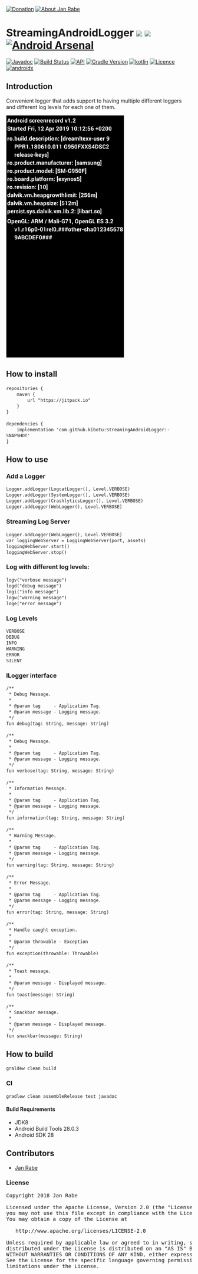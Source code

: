 [![Donation](https://img.shields.io/badge/buy%20me%20a%20beer-brightgreen.svg)](https://www.paypal.me/janrabe/5) [![About Jan Rabe](https://img.shields.io/badge/about-me-green.svg)](https://about.me/janrabe)
# StreamingAndroidLogger [![](https://jitpack.io/v/kibotu/StreamingAndroidLogger.svg)](https://jitpack.io/#kibotu/StreamingAndroidLogger) [![](https://jitpack.io/v/kibotu/StreamingAndroidLogger/month.svg)](https://jitpack.io/#kibotu/StreamingAndroidLogger) [![Android Arsenal](https://img.shields.io/badge/Android%20Arsenal-Streaming%20Android%20Logger-brightgreen.svg?style=flat)](https://android-arsenal.com/details/1/7622)
 [![Javadoc](https://img.shields.io/badge/javadoc-SNAPSHOT-green.svg)](https://jitpack.io/com/github/kibotu/StreamingAndroidLogger/master-SNAPSHOT/javadoc/index.html) [![Build Status](https://travis-ci.org/kibotu/StreamingAndroidLogger.svg?branch=master)](https://travis-ci.org/kibotu/StreamingAndroidLogger) [![API](https://img.shields.io/badge/API-15%2B-brightgreen.svg?style=flat)](https://android-arsenal.com/api?level=15)  [![Gradle Version](https://img.shields.io/badge/gradle-5.3.1-green.svg)](https://docs.gradle.org/current/release-notes) [![kotlin](https://img.shields.io/badge/kotlin-1.3.30-green.svg)](https://kotlinlang.org/) [![Licence](https://img.shields.io/badge/licence-Apache%202-blue.svg)](https://raw.githubusercontent.com/kibotu/StreamingAndroidLogger/master/LICENSE) [![androidx](https://img.shields.io/badge/androidx-brightgreen.svg)](https://developer.android.com/topic/libraries/support-library/refactor)

## Introduction

Convenient logger that adds support to having multiple different loggers and different log levels for each one of them.

![demo](demo.gif)

## How to install

    repositories {
        maven {
            url "https://jitpack.io"
        }
    }

    dependencies {
        implementation 'com.github.kibotu:StreamingAndroidLogger:-SNAPSHOT'
    }

## How to use

### Add a Logger

    Logger.addLogger(LogcatLogger(), Level.VERBOSE)
    Logger.addLogger(SystemLogger(), Level.VERBOSE)
    Logger.addLogger(CrashlyticsLogger(), Level.VERBOSE)
    Logger.addLogger(WebLogger(), Level.VERBOSE)

### Streaming Log Server

    Logger.addLogger(WebLogger(), Level.VERBOSE)
    var loggingWebServer = LoggingWebServer(port, assets)
    loggingWebServer.start()
    loggingWebServer.stop()

### Log with different log levels:

    logv("verbose message")
    logd("debug message")
    logi("info message")
    logw("warning message")
    loge("error message")

### Log Levels

    VERBOSE
    DEBUG
    INFO
    WARNING
    ERROR
    SILENT

### ILogger interface

    /**
     * Debug Message.
     *
     * @param tag     - Application Tag.
     * @param message - Logging message.
     */
    fun debug(tag: String, message: String)

    /**
     * Debug Message.
     *
     * @param tag     - Application Tag.
     * @param message - Logging message.
     */
    fun verbose(tag: String, message: String)

    /**
     * Information Message.
     *
     * @param tag     - Application Tag.
     * @param message - Logging message.
     */
    fun information(tag: String, message: String)

    /**
     * Warning Message.
     *
     * @param tag     - Application Tag.
     * @param message - Logging message.
     */
    fun warning(tag: String, message: String)

    /**
     * Error Message.
     *
     * @param tag     - Application Tag.
     * @param message - Logging message.
     */
    fun error(tag: String, message: String)

    /**
     * Handle caught exception.
     *
     * @param throwable - Exception
     */
    fun exception(throwable: Throwable)

    /**
     * Toast message.
     *
     * @param message - Displayed message.
     */
    fun toast(message: String)

    /**
     * Snackbar message.
     *
     * @param message - Displayed message.
     */
    fun snackbar(message: String)

## How to build

    graldew clean build

### CI

    gradlew clean assembleRelease test javadoc

#### Build Requirements

- JDK8
- Android Build Tools 28.0.3
- Android SDK 28

## Contributors

- [Jan Rabe](jan.rabe@kibotu.net)

### License

<pre>
Copyright 2018 Jan Rabe

Licensed under the Apache License, Version 2.0 (the "License");
you may not use this file except in compliance with the License.
You may obtain a copy of the License at

   http://www.apache.org/licenses/LICENSE-2.0

Unless required by applicable law or agreed to in writing, software
distributed under the License is distributed on an "AS IS" BASIS,
WITHOUT WARRANTIES OR CONDITIONS OF ANY KIND, either express or implied.
See the License for the specific language governing permissions and
limitations under the License.
</pre>
